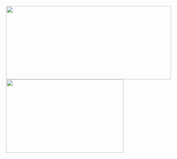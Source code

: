 <div>
  <a href="https://git.io/streak-stats"><img height=200 width=450 align="center" src="https://streak-stats.demolab.com/?user=GoatEXE&theme=github-dark-blue&mode=weekly" /></a>
  <a href="https://github.com/anuraghazra/github-readme-stats"><img height=200 width=320 align="center" src="https://github-readme-stats.vercel.app/api/top-langs/?username=GoatEXE&layout=compact&theme=github_dark&hide_border=true" /></a>
</div>
